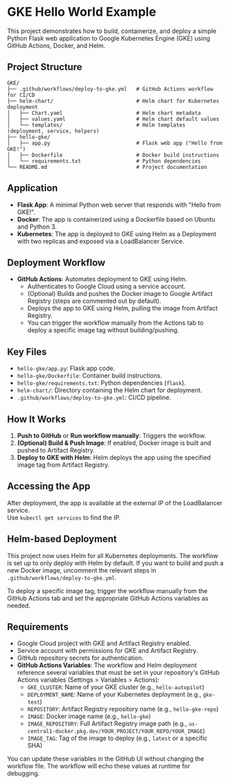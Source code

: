 
# GKE Hello World Example

This project demonstrates how to build, containerize, and deploy a simple Python Flask web application to Google Kubernetes Engine (GKE) using GitHub Actions, Docker, and Helm.

## Project Structure

```
GKE/
├── .github/workflows/deploy-to-gke.yml   # GitHub Actions workflow for CI/CD
├── helm-chart/                           # Helm chart for Kubernetes deployment
│   ├── Chart.yaml                        # Helm chart metadata
│   ├── values.yaml                       # Helm chart default values
│   └── templates/                        # Helm templates (deployment, service, helpers)
├── hello-gke/
│   ├── app.py                            # Flask web app ("Hello from GKE!")
│   ├── Dockerfile                        # Docker build instructions
│   └── requirements.txt                  # Python dependencies
└── README.md                             # Project documentation
```

## Application

- **Flask App**: A minimal Python web server that responds with "Hello from GKE!".
- **Docker**: The app is containerized using a Dockerfile based on Ubuntu and Python 3.
- **Kubernetes**: The app is deployed to GKE using Helm as a Deployment with two replicas and exposed via a LoadBalancer Service.

## Deployment Workflow

- **GitHub Actions**: Automates deployment to GKE using Helm.
	- Authenticates to Google Cloud using a service account.
	- (Optional) Builds and pushes the Docker image to Google Artifact Registry (steps are commented out by default).
	- Deploys the app to GKE using Helm, pulling the image from Artifact Registry.
	- You can trigger the workflow manually from the Actions tab to deploy a specific image tag without building/pushing.

## Key Files

- `hello-gke/app.py`: Flask app code.
- `hello-gke/Dockerfile`: Container build instructions.
- `hello-gke/requirements.txt`: Python dependencies (`flask`).
- `helm-chart/`: Directory containing the Helm chart for deployment.
- `.github/workflows/deploy-to-gke.yml`: CI/CD pipeline.

## How It Works

1. **Push to GitHub** or **Run workflow manually**: Triggers the workflow.
2. **(Optional) Build & Push Image**: If enabled, Docker image is built and pushed to Artifact Registry.
3. **Deploy to GKE with Helm**: Helm deploys the app using the specified image tag from Artifact Registry.

## Accessing the App

After deployment, the app is available at the external IP of the LoadBalancer service.  
Use `kubectl get services` to find the IP.

## Helm-based Deployment

This project now uses Helm for all Kubernetes deployments. The workflow is set up to only deploy with Helm by default. If you want to build and push a new Docker image, uncomment the relevant steps in `.github/workflows/deploy-to-gke.yml`.

To deploy a specific image tag, trigger the workflow manually from the GitHub Actions tab and set the appropriate GitHub Actions variables as needed.


## Requirements

- Google Cloud project with GKE and Artifact Registry enabled.
- Service account with permissions for GKE and Artifact Registry.
- GitHub repository secrets for authentication.
- **GitHub Actions Variables**: The workflow and Helm deployment reference several variables that must be set in your repository's GitHub Actions variables (Settings > Variables > Actions):
	- `GKE_CLUSTER`: Name of your GKE cluster (e.g., `hello-autopilot`)
	- `DEPLOYMENT_NAME`: Name of your Kubernetes deployment (e.g., `gke-test`)
	- `REPOSITORY`: Artifact Registry repository name (e.g., `hello-gke-repo`)
	- `IMAGE`: Docker image name (e.g., `hello-gke`)
	- `IMAGE_REPOSITORY`: Full Artifact Registry image path (e.g., `us-central1-docker.pkg.dev/YOUR_PROJECT/YOUR_REPO/YOUR_IMAGE`)
	- `IMAGE_TAG`: Tag of the image to deploy (e.g., `latest` or a specific SHA)

You can update these variables in the GitHub UI without changing the workflow file. The workflow will echo these values at runtime for debugging.
